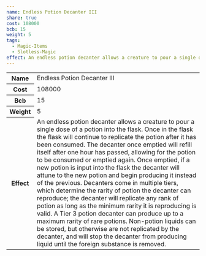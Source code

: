 ```yaml
---
name: Endless Potion Decanter III
share: true
cost: 108000
bcb: 15
weight: 5
tags:
  - Magic-Items
  - Slotless-Magic
effect: An endless potion decanter allows a creature to pour a single dose of a potion into the flask. Once in the flask the flask will continue to replicate the potion after it has been consumed. The decanter once emptied will refill itself after one hour has passed, allowing for the potion to be consumed or emptied again. Once emptied, if a new potion is input into the flask the decanter will attune to the new potion and begin producing it instead of the previous.  Decanters come in multiple tiers, which determine the rarity of potion the decanter can reproduce; the decanter will replicate any rank of potion as long as the minimum rarity it is reproducing is valid. A Tier 3 potion decanter can produce up to a maximum rarity of rare potions.  Non-potion liquids can be stored, but otherwise are not replicated by the decanter, and will stop the decanter from producing liquid until the foreign substance is removed.
---
```

<p><span dir="ltr" style="overflow-x: auto;"><table><tbody><tr><th dir="ltr">Name</th><td dir="ltr">Endless Potion Decanter III</td></tr><tr><th dir="ltr">Cost</th><td dir="auto">108000</td></tr><tr><th dir="ltr">Bcb</th><td dir="auto">15</td></tr><tr><th dir="ltr">Weight</th><td dir="auto">5</td></tr><tr><th dir="ltr">Effect</th><td dir="ltr">An endless potion decanter allows a creature to pour a single dose of a potion into the flask. Once in the flask the flask will continue to replicate the potion after it has been consumed. The decanter once emptied will refill itself after one hour has passed, allowing for the potion to be consumed or emptied again. Once emptied, if a new potion is input into the flask the decanter will attune to the new potion and begin producing it instead of the previous.  Decanters come in multiple tiers, which determine the rarity of potion the decanter can reproduce; the decanter will replicate any rank of potion as long as the minimum rarity it is reproducing is valid. A Tier 3 potion decanter can produce up to a maximum rarity of rare potions.  Non-potion liquids can be stored, but otherwise are not replicated by the decanter, and will stop the decanter from producing liquid until the foreign substance is removed.</td></tr></tbody></table></span></p>